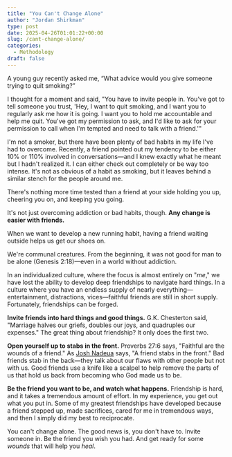 ```yaml
---
title: "You Can't Change Alone"
author: "Jordan Shirkman"
type: post
date: 2025-04-26T01:01:22+00:00
slug: /cant-change-alone/
categories:
  - Methodology
draft: false
---
```


A young guy recently asked me, “What advice would you give someone trying to quit smoking?” 

I thought for a moment and said, "You have to invite people in. You've got to tell someone you trust, 'Hey, I want to quit smoking, and I want you to regularly ask me how it is going. I want you to hold me accountable and help me quit. You've got my permission to ask, and I'd like to ask for your permission to call when I'm tempted and need to talk with a friend.'"

I'm not a smoker, but there have been plenty of bad habits in my life I've had to overcome. Recently, a friend pointed out my tendency to be either 10% or 110% involved in conversations—and I knew exactly what he meant but I hadn't realized it. I can either check out completely or be way too intense. It's not as obvious of a habit as smoking, but it leaves behind a similar stench for the people around me.

There's nothing more time tested than a friend at your side holding you up, cheering you on, and keeping you going.

It's not just overcoming addiction or bad habits, though. **Any change is easier with friends.**

When we want to develop a new running habit, having a friend waiting outside helps us get our shoes on.

We're communal creatures. From the beginning, it was not good for man to be alone (Genesis 2:18)—even in a world without addiction.

In an individualized culture, where the focus is almost entirely on "*me*," we have lost the ability to develop deep friendships to navigate hard things. In a culture where you have an endless supply of nearly everything—entertainment, distractions, vices—faithful friends are still in short supply. Fortunately, friendships can be forged.

**Invite friends into hard things and good things.** G.K. Chesterton said, "Marriage halves our griefs, doubles our joys, and quadruples our expenses." The great thing about friendship? It only does the first two.

**Open yourself up to stabs in the front.** Proverbs 27:6 says, "Faithful are the wounds of a friend." As [Josh Nadeua](https://amzn.to/3RDNQgB) says, "A friend stabs in the front." Bad friends stab in the back—they talk about our flaws with other people but not with us. Good friends use a knife like a scalpel to help remove the parts of us that hold us back from becoming who God made us to be.

**Be the friend you want to be, and watch what happens.** Friendship is hard, and it takes a tremendous amount of effort. In my experience, you get out what you put in. Some of my greatest friendships have developed because a friend stepped up, made sacrifices, cared for me in tremendous ways, and then I simply did my best to reciprocate. 

You can't change alone. The good news is, you don't have to. Invite someone in. Be the friend you wish you had. And get ready for some *wounds* that will help you *heal*.